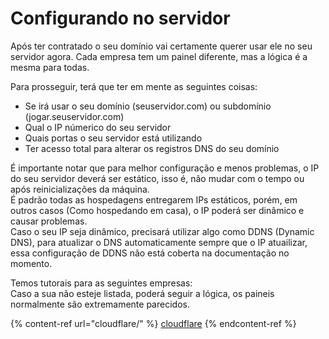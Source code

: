 # Configurando no servidor

Após ter contratado o seu domínio vai certamente querer usar ele no seu servidor agora. Cada empresa tem um painel diferente, mas a lógica é a mesma para todas.

Para prosseguir, terá que ter em mente as seguintes coisas:

* Se irá usar o seu domínio (seuservidor.com) ou subdomínio (jogar.seuservidor.com)
* Qual o IP númerico do seu servidor
* Quais portas o seu servidor está utilizando
* Ter acesso total para alterar os registros DNS do seu domínio

É importante notar que para melhor configuração e menos problemas, o IP do seu servidor deverá ser estático, isso é, não mudar com o tempo ou após reinicializações da máquina.\
É padrão todas as hospedagens entregarem IPs estáticos, porém, em outros casos (Como hospedando em casa), o IP poderá ser dinâmico e causar problemas.\
Caso o seu IP seja dinâmico, precisará utilizar algo como DDNS (Dynamic DNS), para atualizar o DNS automaticamente sempre que o IP atuailizar, essa configuração de DDNS não está coberta na documentação no momento.

Temos tutorais para as seguintes empresas:\
Caso a sua não esteje listada, poderá seguir a lógica, os paineis normalmente são extremamente parecidos.

{% content-ref url="cloudflare/" %}
[cloudflare](cloudflare/)
{% endcontent-ref %}

